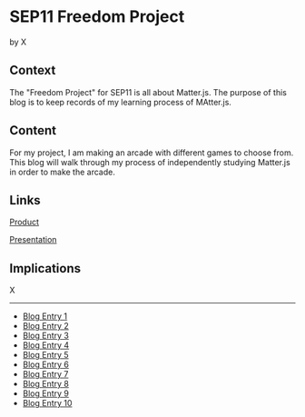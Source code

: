 # SEP11 Freedom Project
by X

## Context
The "Freedom Project" for SEP11 is all about Matter.js. The purpose of this blog is to keep records of my learning process of MAtter.js.

## Content
For my project, I am making an arcade with different games to choose from. This blog will walk through my process of independently studying Matter.js in order to make the arcade.

## Links

[Product](https://ivanc4515.github.io/SEP11FP/)

[Presentation](https://docs.google.com/presentation/d/1jLa1mx3XkdPuiBUK94chFVyDXsFpVhWRJOgFT4bMjfc/edit#slide=id.p)

## Implications
X

---

* [Blog Entry 1](entries/entry01.md)
* [Blog Entry 2](entries/entry02.md)
* [Blog Entry 3](entries/entry03.md)
* [Blog Entry 4](entries/entry04.md)
* [Blog Entry 5](entries/entry05.md)
* [Blog Entry 6](entries/entry06.md)
* [Blog Entry 7](entries/entry07.md)
* [Blog Entry 8](entries/entry08.md)
* [Blog Entry 9](entries/entry09.md)
* [Blog Entry 10](entries/entry10.md)
